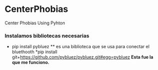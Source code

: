 # CenterPhobias
Center Phobias Using Pyhton



### Instalamos bibliotecas necesarias
* pip install pybluez
   ** es una biblioteca que se usa para conectar el bluethooth
   *pip install git+https://github.com/pybluez/pybluez.git#egg=pybluez **Esta fue la que me funciono.**

